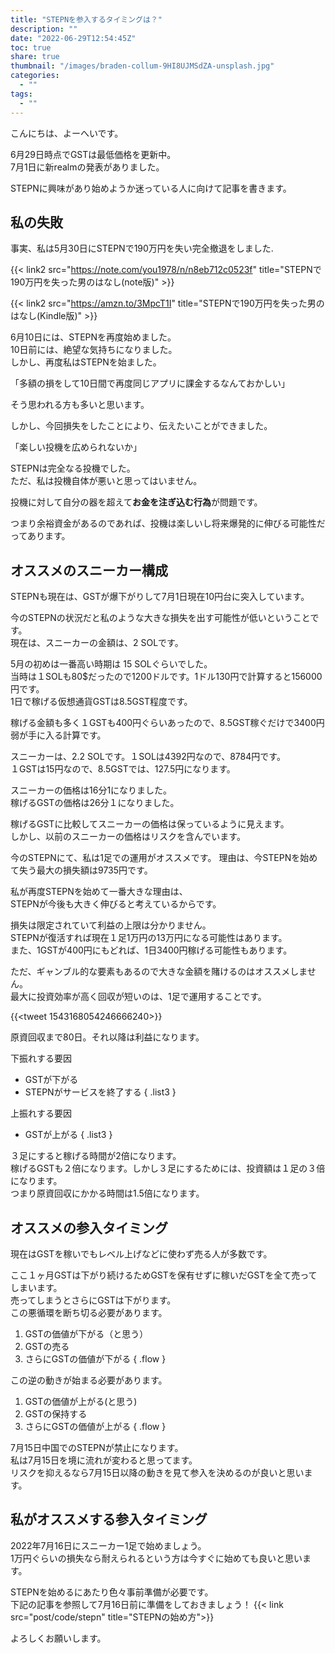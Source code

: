 ```yaml
---
title: "STEPNを参入するタイミングは？"
description: ""
date: "2022-06-29T12:54:45Z"
toc: true
share: true
thumbnail: "/images/braden-collum-9HI8UJMSdZA-unsplash.jpg"
categories:
  - ""
tags:
  - ""
---
```


こんにちは、よーへいです。

6月29日時点でGSTは最低価格を更新中。  
7月1日に新realmの発表がありました。

STEPNに興味があり始めようか迷っている人に向けて記事を書きます。

<!--more-->

## 私の失敗

事実、私は5月30日にSTEPNで190万円を失い完全撤退をしました.  

{{< link2 src="https://note.com/you1978/n/n8eb712c0523f" title="STEPNで190万円を失った男のはなし(note版)" >}}

{{< link2 src="https://amzn.to/3MpcT1I" title="STEPNで190万円を失った男のはなし(Kindle版)" >}}

6月10日には、STEPNを再度始めました。  
10日前には、絶望な気持ちになりました。    
しかし、再度私はSTEPNを始ました。  

「多額の損をして10日間で再度同じアプリに課金するなんておかしい」

そう思われる方も多いと思います。  

しかし、今回損失をしたことにより、伝えたいことができました。 

「楽しい投機を広められないか」

STEPNは完全なる投機でした。  
ただ、私は投機自体が悪いと思ってはいません。  

投機に対して自分の器を超えて**お金を注ぎ込む行為**が問題です。  

つまり余裕資金があるのであれば、投機は楽しいし将来爆発的に伸びる可能性だってあります。

## オススメのスニーカー構成

STEPNも現在は、GSTが爆下がりして7月1日現在10円台に突入しています。  

今のSTEPNの状況だと私のような大きな損失を出す可能性が低いということです。  
現在は、スニーカーの金額は、2 SOLです。

5月の初めは一番高い時期は 15 SOLぐらいでした。  
当時は１SOLも80$だったので1200ドルです。1ドル130円で計算すると156000円です。  
1日で稼げる仮想通貨GSTは8.5GST程度です。  

稼げる金額も多く１GSTも400円ぐらいあったので、8.5GST稼ぐだけで3400円弱が手に入る計算です。  

スニーカーは、2.2 SOLです。１SOLは4392円なので、8784円です。  
１GSTは15円なので、8.5GSTでは、127.5円になります。

スニーカーの価格は16分1になりました。   
稼げるGSTの価格は26分１になりました。  

稼げるGSTに比較してスニーカーの価格は保っているように見えます。  
しかし、以前のスニーカーの価格はリスクを含んでいます。  

今のSTEPNにて、私は1足での運用がオススメです。
理由は、今STEPNを始めて失う最大の損失額は9735円です。  

私が再度STEPNを始めて一番大きな理由は、  
STEPNが今後も大きく伸びると考えているからです。  

損失は限定されていて利益の上限は分かりません。  
STEPNが復活すれば現在１足1万円の13万円になる可能性はあります。  
また、1GSTが400円にもどれば、1日3400円稼げる可能性もあります。  

ただ、ギャンブル的な要素もあるので大きな金額を賭けるのはオススメしません。  
最大に投資効率が高く回収が短いのは、1足で運用することです。  

{{<tweet 1543168054246666240>}}

原資回収まで80日。それ以降は利益になります。  

下振れする要因
- GSTが下がる
- STEPNがサービスを終了する
{ .list3 }

上振れする要因
- GSTが上がる
{ .list3 }

３足にすると稼げる時間が2倍になります。  
稼げるGSTも２倍になります。しかし３足にするためには、投資額は１足の３倍になります。  
つまり原資回収にかかる時間は1.5倍になります。  

## オススメの参入タイミング
 
現在はGSTを稼いでもレベル上げなどに使わず売る人が多数です。  

ここ１ヶ月GSTは下がり続けるためGSTを保有せずに稼いだGSTを全て売ってしまいます。  
売ってしまうとさらにGSTは下がります。  
この悪循環を断ち切る必要があります。

1. GSTの価値が下がる（と思う）
1. GSTの売る
1. さらにGSTの価値が下がる
{ .flow }

この逆の動きが始まる必要があります。

1. GSTの価値が上がる(と思う)
1. GSTの保持する
1. さらにGSTの価値が上がる
{ .flow }

7月15日中国でのSTEPNが禁止になります。  
私は7月15日を境に流れが変わると思ってます。  
リスクを抑えるなら7月15日以降の動きを見て参入を決めるのが良いと思います。

## 私がオススメする参入タイミング

2022年7月16日にスニーカー1足で始めましょう。  
1万円ぐらいの損失なら耐えられるという方は今すぐに始めても良いと思います。  

STEPNを始めるにあたり色々事前準備が必要です。  
下記の記事を参照して7月16日前に準備をしておきましょう！
{{< link src="post/code/stepn" title="STEPNの始め方">}}

よろしくお願いします。


